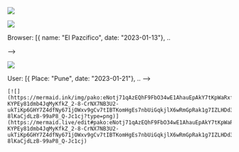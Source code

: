 [![](https://mermaid.ink/img/pako:eNqlUT0LwjAQ_Svh5n5AFyGDgyg6WBDsmCUkp21pkpoPRaT_3dTWwcFFb7q79-49ePcAYSQCBYeXgFrguuFnyxXTJNbKmptDmy6XR7RXtJTsqupAtpuK1N73juZ5USwkKpPJ1rhrJozK-44LdJPAdBbvZ6VRoNyno-cfDoo3OhPuq8cn_rtF-0WB0BmGBBTaOMiY4GMkM_A1KmRAYyvxxEPnGTA9RCoP3hzvWgD1NmACoZfcvwMHeuKdi1uUjTe2nL7yes7wBE6jjJc?type=png)](https://mermaid.live/edit#pako:eNqlUT0LwjAQ_Svh5n5AFyGDgyg6WBDsmCUkp21pkpoPRaT_3dTWwcFFb7q79-49ePcAYSQCBYeXgFrguuFnyxXTJNbKmptDmy6XR7RXtJTsqupAtpuK1N73juZ5USwkKpPJ1rhrJozK-44LdJPAdBbvZ6VRoNyno-cfDoo3OhPuq8cn_rtF-0WB0BmGBBTaOMiY4GMkM_A1KmRAYyvxxEPnGTA9RCoP3hzvWgD1NmACoZfcvwMHeuKdi1uUjTe2nL7yes7wBE6jjJc)

[![](https://mermaid.ink/img/pako:eNqlkjFrwzAQhf-KuNlWEmcoaMhQGtqhgUC8VR0O6dw4WJIrySmt8X-vHAdKoBna3Hin9z0d93pQThMICPTekVX0UOObRyMtS3Xv3Ucgn69WO_JH8oI9leWWPa5Lto-xDWI2K4o7TcZxfXDhyJUzs7ZBRWECTLKkP5NGwOY5Hz1vcDBYW67CVY_L-f8tDlcITPw-_gNfY8QEcPZih_xnh5eeWTQkmIR1w7b4peqqVk5CxpL21C_mxTKfL_LFUsKQMc75K4MMDPn0PZ1u2o9wCXFPhiSMEk0Vdk2UIO2QnmIX3e7TKhDRd5RB147scwRAVNiE1CVdR-c3U05OcRm-AWMHucE?type=png)](https://mermaid.live/edit#pako:eNqlkjFrwzAQhf-KuNlWEmcoaMhQGtqhgUC8VR0O6dw4WJIrySmt8X-vHAdKoBna3Hin9z0d93pQThMICPTekVX0UOObRyMtS3Xv3Ucgn69WO_JH8oI9leWWPa5Lto-xDWI2K4o7TcZxfXDhyJUzs7ZBRWECTLKkP5NGwOY5Hz1vcDBYW67CVY_L-f8tDlcITPw-_gNfY8QEcPZih_xnh5eeWTQkmIR1w7b4peqqVk5CxpL21C_mxTKfL_LFUsKQMc75K4MMDPn0PZ1u2o9wCXFPhiSMEk0Vdk2UIO2QnmIX3e7TKhDRd5RB147scwRAVNiE1CVdR-c3U05OcRm-AWMHucE)

<!-- 
sequenceDiagram
    Browser->>Server: HTTP GET https://227demo.djosv.com/places
    Server->>Browser: HTML-code
    Browser->>Server: HTTP GET https://227demo.djosv.com/main.css
    Server->>Browser: main.css
    Browser->>Server: HTTP GET https://227demo.djosv.com/main.js
    Browser->>Server :main.js
    Browser->Server: HTTP GET https://227demo.djosv.com/data.json
    Server-->Browser: [{ name: "El Pazcifico", date: "2023-01-13"}, ..
   -->
   
   
   [![](https://mermaid.ink/img/pako:eNqdkj1rwzAQhv-KuNkfiTsUNGRqSYcGDHGnahHSpXGwPqqP0GL83yvFzWCaoUSbdPc878FpBGEkAgWPnxG1wKeefziumCbpvHl05WazR3dGR8lL17Vk-9yRYwjW07pumkeJylTyZPy5EkbV3vIZnZkEZ0dGd69ljrpXjF9c2QG5tSmiVrzXlfD-pm1Z_DPIPVGnW0mELmrXoH_nSB54oo1e8FfB-0jagQukhEEbNTIoSCIu92bVPJSrddmsGUwFqSooQKFL48i0yjH7GIQjqkTlfokHHofAgOkptfIYzP5bC6DBRSwg2iz-3TzQAx98ekXZB-N28_e4_JLpBxF9tmw?type=png)](https://mermaid.live/edit#pako:eNqdkj1rwzAQhv-KuNkfiTsUNGRqSYcGDHGnahHSpXGwPqqP0GL83yvFzWCaoUSbdPc878FpBGEkAgWPnxG1wKeefziumCbpvHl05WazR3dGR8lL17Vk-9yRYwjW07pumkeJylTyZPy5EkbV3vIZnZkEZ0dGd69ljrpXjF9c2QG5tSmiVrzXlfD-pm1Z_DPIPVGnW0mELmrXoH_nSB54oo1e8FfB-0jagQukhEEbNTIoSCIu92bVPJSrddmsGUwFqSooQKFL48i0yjH7GIQjqkTlfokHHofAgOkptfIYzP5bC6DBRSwg2iz-3TzQAx98ekXZB-N28_e4_JLpBxF9tmw)
   
   
<!--    sequenceDiagram
    User->>Server: HTTP GET https://227demo.djosv.com/spa
    Server->>User: HTML-code
    User->>Server: HTTP GET https://227demo.djosv.com/exampleappspa/main.css
    User->>Server: main.css
    Server->>User: HTTP GET https://227demo.djosv.com/exampleappspa/main.js
    User->>Server :main.js
    Server->User: HTTP GET https://227demo.djosv.com/data.json
    Server-->User: [{ Place: "Pune", date: "2023-01-21"}, .. -->
    
    [![](https://mermaid.ink/img/pako:eNotj71qAzEQhF9FbO34wE1AhauEpAkY7tKpWaRxfOH0E2llOxi_e3RWtthdhuFj5kY2OpCmgp-KYPEy81dmb4JqMyKfkZ_2-8-CrNX7NB3U2-ukTiKp6GHY7Z4dfNy671jOWxv9gCv7tIBTKomHgEs7nbUiGqkjlX6wRmGpRak1g7IZLHDd3TdtyCN7nl1LeFs1Q3KChyHdXocj10UMmXBvVq4Sx99gSUuu2FBNrgH_C5E-8lKaCjdLzB-99aP8_Q-Jc1cj?type=png)](https://mermaid.live/edit#pako:eNotj71qAzEQhF9FbO34wE1AhauEpAkY7tKpWaRxfOH0E2llOxi_e3RWtthdhuFj5kY2OpCmgp-KYPEy81dmb4JqMyKfkZ_2-8-CrNX7NB3U2-ukTiKp6GHY7Z4dfNy671jOWxv9gCv7tIBTKomHgEs7nbUiGqkjlX6wRmGpRak1g7IZLHDd3TdtyCN7nl1LeFs1Q3KChyHdXocj10UMmXBvVq4Sx99gSUuu2FBNrgH_C5E-8lKaCjdLzB-99aP8_Q-Jc1cj)
    
<!--     sequenceDiagram
    Server->>User: HTTP GET https://227demo.djosv.com/exampleappspa/newspa
    User->>Server :HTTP Status  code created -->
    
   

